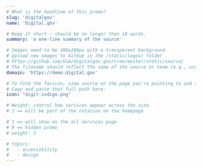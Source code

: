 ```yaml
---
# What is the headline of this promo?
slug: 'digitalgov'
name: 'Digital.gov'

# Keep it short — should be no longer than 10 words.
summary: 'a one-line summary of the source'

# Images need to be 200x200px with a transparent background
# Upload new images to Github in the /static/logos/ folder
# https://github.com/GSA/digitalgov.gov/tree/master/static/source/
# The filename should reflect the name of the source or team (e.g., usds-logo.png)
domain: 'https://demo.digital.gov'

# To find the favicon, view source on the page you're pointing to and search for "favicon" or "icon". The path to the icon should be near the top.
# Copy and paste that full path here:
icon: "digit-indigo.png"

# Weight: control how services appear across the site
# 2 == will be part of the rotation on the homepage

# 1 == will show on the all services page
# 0 == hidden promo
# weight: 3

# topics:
#   - accessibility
#   - design
---
```

